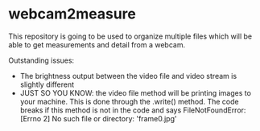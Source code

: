 # webcam2measure
This repository is going to be used to organize multiple files which will be able to get measurements and detail from a webcam.

Outstanding issues:
- The brightness output between the video file and video stream is slightly different
- JUST SO YOU KNOW: the video file method will be printing images to your machine. This is done through the .write() method. The code breaks if this method is not in the code and says FileNotFoundError: [Errno 2] No such file or directory: 'frame0.jpg'
